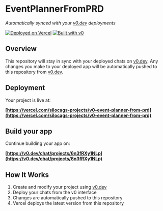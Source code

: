 # EventPlannerFromPRD

*Automatically synced with your [v0.dev](https://v0.dev) deployments*

[![Deployed on Vercel](https://img.shields.io/badge/Deployed%20on-Vercel-black?style=for-the-badge&logo=vercel)](https://vercel.com/silocags-projects/v0-event-planner-from-prd)
[![Built with v0](https://img.shields.io/badge/Built%20with-v0.dev-black?style=for-the-badge)](https://v0.dev/chat/projects/6n3fRXy1NLp)

## Overview

This repository will stay in sync with your deployed chats on [v0.dev](https://v0.dev).
Any changes you make to your deployed app will be automatically pushed to this repository from [v0.dev](https://v0.dev).

## Deployment

Your project is live at:

**[https://vercel.com/silocags-projects/v0-event-planner-from-prd](https://vercel.com/silocags-projects/v0-event-planner-from-prd)**

## Build your app

Continue building your app on:

**[https://v0.dev/chat/projects/6n3fRXy1NLp](https://v0.dev/chat/projects/6n3fRXy1NLp)**

## How It Works

1. Create and modify your project using [v0.dev](https://v0.dev)
2. Deploy your chats from the v0 interface
3. Changes are automatically pushed to this repository
4. Vercel deploys the latest version from this repository